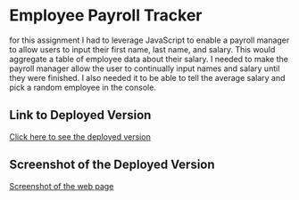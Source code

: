 # Employee Payroll Tracker

for this assignment I had to leverage JavaScript to enable a payroll manager to allow users to input their first name, last name, and salary. This would aggregate a table of employee data about their salary. I needed to make the payroll manager allow the user to continually input names and salary until they were finished. I also needed it to be able to tell the average salary and pick a random employee in the console. 

## Link to Deployed Version
[Click here to see the deployed version](https://mndanh.github.io/employee-payroll-tracker/) 

## Screenshot of the Deployed Version
[Screenshot of the web page](./assets/ept.JPG)